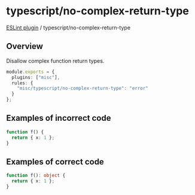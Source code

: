 # typescript/no-complex-return-type

[ESLint plugin](https://ilyub.github.io/eslint-plugin-misc/) / typescript/no-complex-return-type

## Overview

Disallow complex function return types.

```ts
module.exports = {
  plugins: ["misc"],
  rules: {
    "misc/typescript/no-complex-return-type": "error"
  }
};
```

## Examples of incorrect code

```ts
function f() {
  return { x: 1 };
}
```

## Examples of correct code

```ts
function f(): object {
  return { x: 1 };
}
```